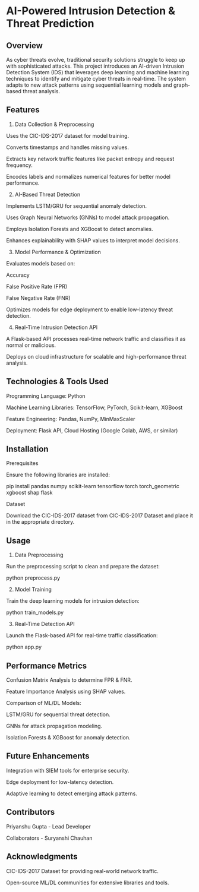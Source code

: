 # AI-Powered Intrusion Detection & Threat Prediction

## Overview

As cyber threats evolve, traditional security solutions struggle to keep up with sophisticated attacks. This project introduces an AI-driven Intrusion Detection System (IDS) that leverages deep learning and machine learning techniques to identify and mitigate cyber threats in real-time. The system adapts to new attack patterns using sequential learning models and graph-based threat analysis.

## Features

1. Data Collection & Preprocessing

Uses the CIC-IDS-2017 dataset for model training.

Converts timestamps and handles missing values.

Extracts key network traffic features like packet entropy and request frequency.

Encodes labels and normalizes numerical features for better model performance.

2. AI-Based Threat Detection

Implements LSTM/GRU for sequential anomaly detection.

Uses Graph Neural Networks (GNNs) to model attack propagation.

Employs Isolation Forests and XGBoost to detect anomalies.

Enhances explainability with SHAP values to interpret model decisions.

3. Model Performance & Optimization

Evaluates models based on:

Accuracy

False Positive Rate (FPR)

False Negative Rate (FNR)

Optimizes models for edge deployment to enable low-latency threat detection.

4. Real-Time Intrusion Detection API

A Flask-based API processes real-time network traffic and classifies it as normal or malicious.

Deploys on cloud infrastructure for scalable and high-performance threat analysis.

## Technologies & Tools Used

Programming Language: Python

Machine Learning Libraries: TensorFlow, PyTorch, Scikit-learn, XGBoost

Feature Engineering: Pandas, NumPy, MinMaxScaler

Deployment: Flask API, Cloud Hosting (Google Colab, AWS, or similar)

## Installation

Prerequisites

Ensure the following libraries are installed:

pip install pandas numpy scikit-learn tensorflow torch torch_geometric xgboost shap flask

Dataset

Download the CIC-IDS-2017 dataset from CIC-IDS-2017 Dataset and place it in the appropriate directory.

## Usage

1. Data Preprocessing

Run the preprocessing script to clean and prepare the dataset:

python preprocess.py

2. Model Training

Train the deep learning models for intrusion detection:

python train_models.py

3. Real-Time Detection API

Launch the Flask-based API for real-time traffic classification:

python app.py

## Performance Metrics

Confusion Matrix Analysis to determine FPR & FNR.

Feature Importance Analysis using SHAP values.

Comparison of ML/DL Models:

LSTM/GRU for sequential threat detection.

GNNs for attack propagation modeling.

Isolation Forests & XGBoost for anomaly detection.

## Future Enhancements

Integration with SIEM tools for enterprise security.

Edge deployment for low-latency detection.

Adaptive learning to detect emerging attack patterns.

## Contributors

Priyanshu Gupta - Lead Developer

Collaborators - Suryanshi Chauhan

## Acknowledgments

CIC-IDS-2017 Dataset for providing real-world network traffic.

Open-source ML/DL communities for extensive libraries and tools.

